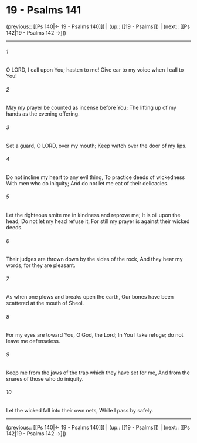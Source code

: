 # 19 - Psalms 141

(previous:: [[Ps 140|← 19 - Psalms 140]]) | (up:: [[19 - Psalms]]) | (next:: [[Ps 142|19 - Psalms 142 →]])

***


###### 1 
O LORD, I call upon You; hasten to me! Give ear to my voice when I call to You! 

###### 2 
May my prayer be counted as incense before You; The lifting up of my hands as the evening offering. 

###### 3 
Set a guard, O LORD, over my mouth; Keep watch over the door of my lips. 

###### 4 
Do not incline my heart to any evil thing, To practice deeds of wickedness With men who do iniquity; And do not let me eat of their delicacies. 

###### 5 
Let the righteous smite me in kindness and reprove me; It is oil upon the head; Do not let my head refuse it, For still my prayer is against their wicked deeds. 

###### 6 
Their judges are thrown down by the sides of the rock, And they hear my words, for they are pleasant. 

###### 7 
As when one plows and breaks open the earth, Our bones have been scattered at the mouth of Sheol. 

###### 8 
For my eyes are toward You, O God, the Lord; In You I take refuge; do not leave me defenseless. 

###### 9 
Keep me from the jaws of the trap which they have set for me, And from the snares of those who do iniquity. 

###### 10 
Let the wicked fall into their own nets, While I pass by safely.

***

(previous:: [[Ps 140|← 19 - Psalms 140]]) | (up:: [[19 - Psalms]]) | (next:: [[Ps 142|19 - Psalms 142 →]])
